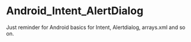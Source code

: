 # Android_Intent_AlertDialog
Just reminder for Android basics for Intent, Alertdialog, arrays.xml and so on.

